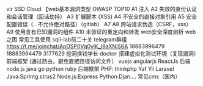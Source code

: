 vir SSD Cloud
【web基本漏洞类型 OWASP TOP10
A1 注入
A2 失效的身份认证和会话管理（回话劫持）
A3 扩展脚本 (XSS)
A4 不安全的直接对象引用
A5 安全配置错误（...不允许绝对路径）（gitlab）
A7 
A8 跨站请求伪造（CSRF，xss）
A9 使用含有已知漏洞的组件
A10 未验证的重定向和转发
web安全深度剖析
web之困
常见工具使用
sqli-lab前二十关
telegram群组
https://t.me/joinchat/ApDSP0Vq0ylK_l9aXNiS6A
18883996479
18883994479
3177629 挖洞换钱学长
docker 搭建虚拟化测试环境（复现漏洞）
前端框架 (通过路由，避免直接路径访问文件）
vuejs
angularjs
ReactJs
后端
node.js java go python ruby
后端框架 
PHP:
thinkphp Yaf Yii Laravel
Java:Sprintg.strus2
Node.js:Express
Python:Djan....
常见cms（国内）

